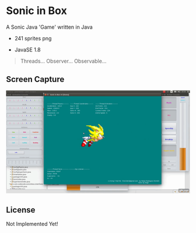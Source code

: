 # Sonic in Box

A Sonic Java 'Game' written in Java

- 241 sprites png

- JavaSE 1.8

> Threads...
> Observer...
> Observable...

Screen Capture
----
[![See on Youtube](https://github.com/frmichetti/sonic-in-box/blob/master/sonic.gif)](https://youtu.be/cw36vmkttKA?list=PLDzyDVZ4JbDjkNNXy164lkYRphAnbyA7K)

License
----

Not Implemented Yet!